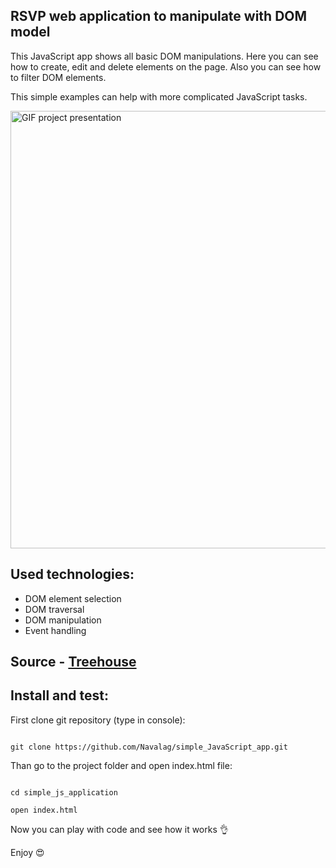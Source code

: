 ## RSVP web application to manipulate with DOM model

This JavaScript app shows all basic DOM manipulations.
Here you can see how to create, edit and delete elements on the page.
Also you can see how to filter DOM elements.

This simple examples can help with more complicated JavaScript tasks.

<img src="http://g.recordit.co/ZaAE6S0Z57.gif" alt="GIF project presentation" title="RSVP app presentation" width="700px">

## Used technologies:

- DOM element selection
- DOM traversal
- DOM manipulation
- Event handling

## Source - [Treehouse](https://teamtreehouse.com/home)

## Install and test:

First clone git repository (type in console):
```

git clone https://github.com/Navalag/simple_JavaScript_app.git

```

Than go to the project folder and open index.html file:
```

cd simple_js_application

open index.html

```

Now you can play with code and see how it works :ok_hand:

Enjoy :heart_eyes:
